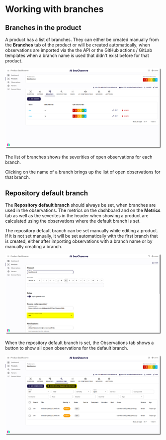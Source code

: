 # Working with branches

## Branches in the product

A product has a list of branches. They can either be created manually from the **Branches** tab of the product or will be created automatically, when observations are imported via the the API or the GitHub actions / GitLab templates when a branch name is used that didn't exist before for that product.

![Branches in the product](../assets/images/screenshot_product_branches.png)

The list of branches shows the severities of open observations for each branch.

Clicking on the name of a branch brings up the list of open observations for that branch.

## Repository default branch

The **Repository default branch** should always be set, when branches are used in the observations. The metrics on the dashboard and on the **Metrics** tab as well as the severites in the header when showing a product are calculated using the observations where the default branch is set.

The repository default branch can be set manually while editing a product. If it is not set manually, it will be set automatically with the first branch that is created, either after importing observations with a branch name or by manually creating a branch.

![Branches in the product](../assets/images/screenshot_product_default_branch.png)

When the repository default branch is set, the Observations tab shows a button to show all open observations for the default branch.

![Observations default branch button](../assets/images/screenshot_observations_default_branch.png)
